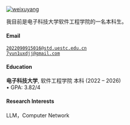 [![weixuyang](https://img.shields.io/badge/coder23j-github-blue?logo=github)](https://github.com/coder23j)

我目前是电子科技大学软件工程学院的一名本科生。

#### Email  
<code>2022090915016@std.uestc.edu.cn</code>  
<code>7yun1uxdjj@gmail.com</code>

#### Education  
**电子科技大学**, 软件工程学院 本科 (2022 – 2026)  
• GPA: 3.82/4

#### Research Interests  
LLM，Computer Network
